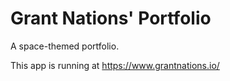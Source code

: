 # Grant Nations' Portfolio
A space-themed portfolio.

This app is running at https://www.grantnations.io/
